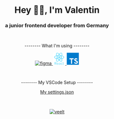 <h1 align="center">Hey 👋🏻, I'm Valentin</h1>
<h3 align="center">a junior frontend developer from Germany</h3>

<br/>
<p align="center">-------- What I'm using --------</p>
<p align="center"> <a href="https://www.figma.com/" target="_blank" rel="noreferrer"> <img src="https://www.vectorlogo.zone/logos/figma/figma-icon.svg" alt="figma" width="40" height="40"/> </a> <a href="https://developer.mozilla.org/en-US/docs/Web/JavaScript" target="_blank" rel="noreferrer"> <a href="https://reactjs.org/" target="_blank" rel="noreferrer"> <img src="https://raw.githubusercontent.com/devicons/devicon/master/icons/react/react-original-wordmark.svg" alt="react" width="40" height="40"/> </a> <a href="https://www.typescriptlang.org/" target="_blank" rel="noreferrer"> <img src="https://raw.githubusercontent.com/devicons/devicon/master/icons/typescript/typescript-original.svg" alt="typescript" width="40" height="40"/> </a> </p>
<br/>

<p align="center">
-------- My VSCode Setup --------
<center>

[My settings.json](VSCode/settings.json)

</center>
</p>

<br/>
<p align="center"><a href="https://ko-fi.com/veelt"> <img align="center" src="https://cdn.ko-fi.com/cdn/kofi3.png?v=3" height="25" width="105" alt="veelt" /></a>
</p>